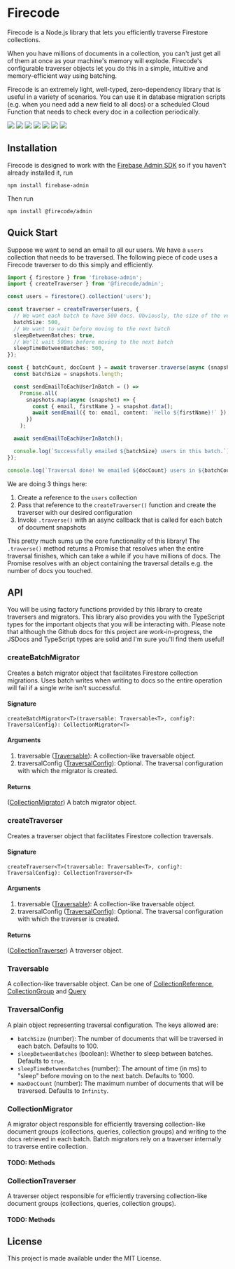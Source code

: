 # Firecode

Firecode is a Node.js library that lets you efficiently traverse Firestore collections.

When you have millions of documents in a collection, you can't just get all of them at once as your machine's memory will explode. Firecode's configurable traverser objects let you do this in a simple, intuitive and memory-efficient way using batching.

Firecode is an extremely light, well-typed, zero-dependency library that is useful in a variety of scenarios. You can use it in database migration scripts (e.g. when you need add a new field to all docs) or a scheduled Cloud Function that needs to check every doc in a collection periodically.

<p>
    <a href="https://npmjs.com/package/@firecode/admin" alt="Version">
        <img src="https://img.shields.io/npm/v/@firecode/admin" /></a>
    <a href="https://npmjs.com/package/@firecode/admin" alt="Size">
        <img src="https://img.shields.io/bundlephobia/min/@firecode/admin" /></a>
    <a href="https://npmjs.com/package/@firecode/admin" alt="Downloads">
        <img src="https://img.shields.io/npm/dm/@firecode/admin" /></a>
    <a href="https://" alt="Types">
        <img src="https://img.shields.io/npm/types/@firecode/admin" /></a>
    <a href="https://github.com/kafkas/firecode" alt="Activity">
        <img src="https://img.shields.io/github/commit-activity/m/kafkas/firecode" /></a>
    <a href="https://" alt="Last Commit">
        <img src="https://img.shields.io/github/last-commit/kafkas/firecode" /></a>
    <a href="https://lerna.js.org/" alt="Framework">
        <img src="https://img.shields.io/badge/maintained%20with-lerna-cc00ff.svg" /></a>
</p>

## Installation

Firecode is designed to work with the [Firebase Admin SDK](https://github.com/firebase/firebase-admin-node) so if you haven't already installed it, run

```
npm install firebase-admin
```

Then run

```
npm install @firecode/admin
```

## Quick Start

Suppose we want to send an email to all our users. We have a `users` collection that needs to be traversed. The following piece of code uses a Firecode traverser to do this simply and efficiently.

```ts
import { firestore } from 'firebase-admin';
import { createTraverser } from '@firecode/admin';

const users = firestore().collection('users');

const traverser = createTraverser(users, {
  // We want each batch to have 500 docs. Obviously, the size of the very last batch may be less than 500
  batchSize: 500,
  // We want to wait before moving to the next batch
  sleepBetweenBatches: true,
  // We'll wait 500ms before moving to the next batch
  sleepTimeBetweenBatches: 500,
});

const { batchCount, docCount } = await traverser.traverse(async (snapshots) => {
  const batchSize = snapshots.length;

  const sendEmailToEachUserInBatch = () =>
    Promise.all(
      snapshots.map(async (snapshot) => {
        const { email, firstName } = snapshot.data();
        await sendEmail({ to: email, content: `Hello ${firstName}!` });
      })
    );

  await sendEmailToEachUserInBatch();

  console.log(`Successfully emailed ${batchSize} users in this batch.`);
});

console.log(`Traversal done! We emailed ${docCount} users in ${batchCount} batches!`);
```

We are doing 3 things here:

1. Create a reference to the `users` collection
2. Pass that reference to the `createTraverser()` function and create the traverser with our desired configuration
3. Invoke `.traverse()` with an async callback that is called for each batch of document snapshots

This pretty much sums up the core functionality of this library! The `.traverse()` method returns a Promise that resolves when the entire traversal finishes, which can take a while if you have millions of docs. The Promise resolves with an object containing the traversal details e.g. the number of docs you touched.

## API

You will be using factory functions provided by this library to create traversers and migrators. This library also provides you with the TypeScript types for the important objects that you will be interacting with. Please note that although the Github docs for this project are work-in-progress, the JSDocs and TypeScript types are solid and I'm sure you'll find them useful!

### createBatchMigrator

Creates a batch migrator object that facilitates Firestore collection migrations. Uses batch writes when writing to docs so the entire operation will fail if a single write isn't successful.

#### Signature

```
createBatchMigrator<T>(traversable: Traversable<T>, config?: TraversalConfig): CollectionMigrator<T>
```

#### Arguments

1. traversable ([Traversable](#Traversable<T>)): A collection-like traversable object.
2. traversalConfig ([TraversalConfig](#TraversalConfig)): Optional. The traversal configuration with which the migrator is created.

#### Returns

([CollectionMigrator](#CollectionMigrator<T>)) A batch migrator object.

### createTraverser

Creates a traverser object that facilitates Firestore collection traversals.

#### Signature

```
createTraverser<T>(traversable: Traversable<T>, config?: TraversalConfig): CollectionTraverser<T>
```

#### Arguments

1. traversable ([Traversable](#Traversable)): A collection-like traversable object.
2. traversalConfig ([TraversalConfig](#TraversalConfig)): Optional. The traversal configuration with which the traverser is created.

#### Returns

([CollectionTraverser](#CollectionTraverser)) A traverser object.

### Traversable

A collection-like traversable object. Can be one of [CollectionReference](https://googleapis.dev/nodejs/firestore/latest/CollectionReference.html), [CollectionGroup](https://googleapis.dev/nodejs/firestore/latest/CollectionGroup.html) and [Query](https://googleapis.dev/nodejs/firestore/latest/Query.html)

### TraversalConfig

A plain object representing traversal configuration. The keys allowed are:

- `batchSize` (number): The number of documents that will be traversed in each batch. Defaults to 100.
- `sleepBetweenBatches` (boolean): Whether to sleep between batches. Defaults to `true`.
- `sleepTimeBetweenBatches` (number): The amount of time (in ms) to "sleep" before moving on to the next batch. Defaults to 1000.
- `maxDocCount` (number): The maximum number of documents that will be traversed. Defaults to `Infinity`.

### CollectionMigrator

A migrator object responsible for efficiently traversing collection-like document groups (collections, queries, collection groups) and writing to the docs retrieved in each batch. Batch migrators rely on a traverser internally to traverse entire collection.

#### TODO: Methods

### CollectionTraverser

A traverser object responsible for efficiently traversing collection-like document groups (collections, queries, collection groups).

#### TODO: Methods

## License

This project is made available under the MIT License.
